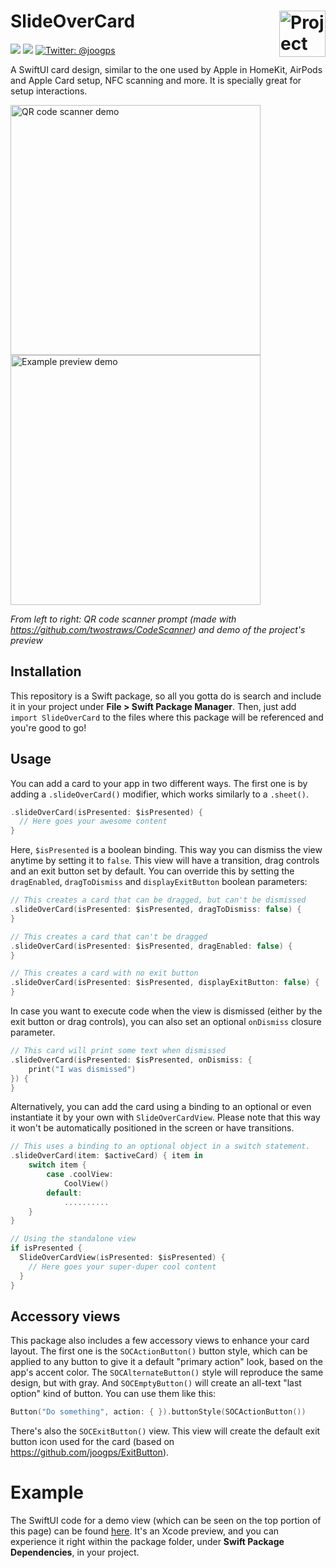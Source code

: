 <h1> SlideOverCard
  <img align="right" alt="Project logo" src="../assets/icon-small.png" width=74px>
</h1>

<p>
    <img src="https://img.shields.io/badge/iOS-14.0+-blue.svg" />
    <img src="https://img.shields.io/badge/-SwiftUI-red.svg" />
    <a href="https://twitter.com/joogps">
        <img src="https://img.shields.io/badge/Contact-@joogps-lightgrey.svg?style=social&logo=twitter" alt="Twitter: @joogps" />
    </a>
</p>

A SwiftUI card design, similar to the one used by Apple in HomeKit, AirPods and Apple Card setup, NFC scanning and more. It is specially great for setup interactions.

<p>
    <img alt="QR code scanner demo" src="../assets/demo-qr-code.gif" height=400px>
    <img alt="Example preview demo" src="../assets/demo-example.gif" height=400px>
</p>

_From left to right: QR code scanner prompt (made with https://github.com/twostraws/CodeScanner) and demo of the project's preview_

## Installation
This repository is a Swift package, so all you gotta do is search and include it in your project under **File > Swift Package Manager**. Then, just add `import SlideOverCard` to the files where this package will be referenced and you're good to go!

## Usage

You can add a card to your app in two different ways. The first one is by adding a `.slideOverCard()` modifier, which works similarly to a `.sheet()`.
```swift
.slideOverCard(isPresented: $isPresented) {
  // Here goes your awesome content
}
```

Here, `$isPresented` is a boolean binding. This way you can dismiss the view anytime by setting it to `false`. This view will have a transition, drag controls and an exit button set by default. You can override this by setting the `dragEnabled`,  `dragToDismiss` and `displayExitButton` boolean parameters:
```swift
// This creates a card that can be dragged, but can't be dismissed
.slideOverCard(isPresented: $isPresented, dragToDismiss: false) {
}

// This creates a card that can't be dragged
.slideOverCard(isPresented: $isPresented, dragEnabled: false) {
}

// This creates a card with no exit button
.slideOverCard(isPresented: $isPresented, displayExitButton: false) {
}
```

In case you want to execute code when the view is dismissed (either by the exit button or drag controls), you can also set an optional `onDismiss` closure parameter.

```swift
// This card will print some text when dismissed
.slideOverCard(isPresented: $isPresented, onDismiss: {
    print("I was dismissed")
}) {
}
```

Alternatively, you can add the card using a binding to an optional or even instantiate it by your own with `SlideOverCardView`. Please note that this way it won't be automatically positioned in the screen or have transitions.
```swift
// This uses a binding to an optional object in a switch statement.
.slideOverCard(item: $activeCard) { item in
    switch item {
        case .coolView:
            CoolView()
        default:
            ..........
    }
}
```

```swift
// Using the standalone view
if isPresented {
  SlideOverCardView(isPresented: $isPresented) {
    // Here goes your super-duper cool content
  }
}
```

## Accessory views
 
This package also includes a few accessory views to enhance your card layout. The first one is the `SOCActionButton()` button style, which can be applied to any button to give it a default "primary action" look, based on the app's accent color. The `SOCAlternateButton()` style will reproduce the same design, but with gray. And `SOCEmptyButton()`  will create an all-text "last option" kind of button. You can use them like this:
```swift
Button("Do something", action: { }).buttonStyle(SOCActionButton())
```

There's also the `SOCExitButton()` view. This view will create the default exit button icon used for the card (based on https://github.com/joogps/ExitButton).

# Example

The SwiftUI code for a demo view (which can be seen on the top portion of this page) can be found [here](https://github.com/joogps/SlideOverCard/blob/4c04668fa3f3637f8c80f09fe17cc9ee4bcd4d7f/Sources/SlideOverCard/SlideOverCard.swift#L172). It's an Xcode preview, and you can experience it right within the package folder, under **Swift Package Dependencies**, in your project.
